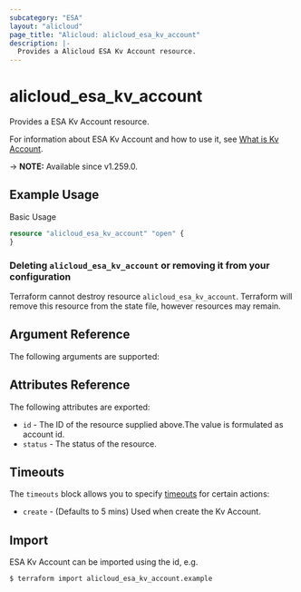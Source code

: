 ```yaml
---
subcategory: "ESA"
layout: "alicloud"
page_title: "Alicloud: alicloud_esa_kv_account"
description: |-
  Provides a Alicloud ESA Kv Account resource.
---
```


# alicloud_esa_kv_account

Provides a ESA Kv Account resource.



For information about ESA Kv Account and how to use it, see [What is Kv Account](https://next.api.alibabacloud.com/document/ESA/2024-09-10/OpenErService).

-> **NOTE:** Available since v1.259.0.

## Example Usage

Basic Usage

```terraform
resource "alicloud_esa_kv_account" "open" {
}
```

### Deleting `alicloud_esa_kv_account` or removing it from your configuration

Terraform cannot destroy resource `alicloud_esa_kv_account`. Terraform will remove this resource from the state file, however resources may remain.

## Argument Reference

The following arguments are supported:

## Attributes Reference

The following attributes are exported:
* `id` - The ID of the resource supplied above.The value is formulated as account id.
* `status` - The status of the resource.

## Timeouts

The `timeouts` block allows you to specify [timeouts](https://developer.hashicorp.com/terraform/language/resources/syntax#operation-timeouts) for certain actions:
* `create` - (Defaults to 5 mins) Used when create the Kv Account.

## Import

ESA Kv Account can be imported using the id, e.g.

```shell
$ terraform import alicloud_esa_kv_account.example 
```